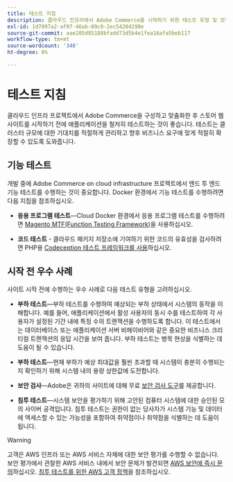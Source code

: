 ```yaml
---
title: 테스트 지침
description: 클라우드 인프라에서 Adobe Commerce을 시작하기 위한 테스트 유형 및 모범 사례에 대해 알아보십시오.
exl-id: 1d7897a2-af97-46ab-89c0-2ec54284190e
source-git-commit: aae285d85188bfadd73d5b4e1fea16afa5beb117
workflow-type: tm+mt
source-wordcount: '348'
ht-degree: 0%

---
```


# 테스트 지침

클라우드 인프라 프로젝트에서 Adobe Commerce을 구성하고 맞춤화한 후 스토어 웹 사이트를 시작하기 전에 애플리케이션을 철저히 테스트하는 것이 좋습니다. 테스트는 클러스터 규모에 대한 기대치를 적절하게 관리하고 향후 비즈니스 요구에 맞게 적절히 확장할 수 있도록 도와줍니다.

## 기능 테스트

개발 중에 Adobe Commerce on cloud infrastructure 프로젝트에서 엔드 투 엔드 기능 테스트를 수행하는 것이 중요합니다. Docker 환경에서 기능 테스트를 수행하려면 다음 지침을 참조하십시오.

- **응용 프로그램 테스트**—Cloud Docker 환경에서 응용 프로그램 테스트를 수행하려면 [Magento MTF(Function Testing Framework)](https://developer.adobe.com/commerce/cloud-tools/docker/test/application-testing/)을 사용하십시오.

- **코드 테스트** - 클라우드 패키지 저장소에 기여하기 위한 코드의 유효성을 검사하려면 PHP용 [Codeception 테스트 프레임워크를 사용](https://developer.adobe.com/commerce/cloud-tools/docker/test/code-testing/)하십시오.

## 시작 전 우수 사례

사이트 시작 전에 수행하는 우수 사례로 다음 테스트 유형을 고려하십시오.

- **부하 테스트**—부하 테스트를 수행하여 예상되는 부하 상태에서 시스템의 동작을 이해합니다. 예를 들어, 애플리케이션에서 활성 사용자의 동시 수를 테스트하여 각 사용자가 설정된 기간 내에 특정 수의 트랜잭션을 수행하도록 합니다. 이 테스트에서는 데이터베이스 또는 애플리케이션 서버 비헤이비어와 같은 중요한 비즈니스 크리티컬 트랜잭션의 응답 시간을 보여 줍니다. 부하 테스트는 병목 현상을 식별하는 데 도움이 될 수 있습니다.

- **부하 테스트**—현재 부하가 예상 최대값을 훨씬 초과할 때 시스템이 충분히 수행되는지 확인하기 위해 시스템 내의 용량 상한값에 도전합니다.

- **보안 검사**—Adobe은 귀하의 사이트에 대해 무료 [보안 검사 도구](../launch/overview.md#set-up-the-security-scan-tool)를 제공합니다.

- **침투 테스트**—시스템 보안을 평가하기 위해 고안된 컴퓨터 시스템에 대한 승인된 모의 사이버 공격입니다. 침투 테스트는 권한이 없는 당사자가 시스템 기능 및 데이터에 액세스할 수 있는 가능성을 포함하여 취약점이나 취약점을 식별하는 데 도움이 됩니다.

>[!WARNING]
>
>고객은 AWS 인프라 또는 AWS 서비스 자체에 대한 보안 평가를 수행할 수 없습니다. 보안 평가에서 관찰한 AWS 서비스 내에서 보안 문제가 발견되면 [AWS 보안에 즉시 문의](mailto:aws-security@amazon.com)하십시오. [침투 테스트를 위한 AWS 고객 정책](https://aws.amazon.com/security/penetration-testing/)을 참조하십시오.
